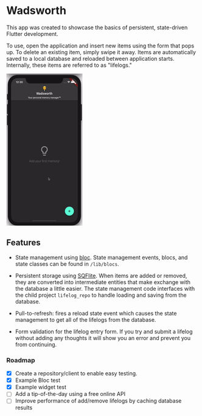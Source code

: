# Wadsworth

This app was created to showcase the basics of persistent, state-driven Flutter development.

To use, open the application and insert new items using the form that pops up. To delete an existing item, simply swipe it away. Items are automatically saved to a local database and reloaded between application starts. Internally, these items are referred to as "lifelogs."

![Demo Animation](demo.gif)

## Features

- State management using [bloc](https://bloclibrary.dev). State management events, blocs, and state classes can be found in `/lib/blocs`.

- Persistent storage using [SQFlite](https://pub.dev/packages/sqflite). When items are added or removed, they are converted into intermediate entities that make exchange with the database a little easier. The state management code interfaces with the child project `lifelog_repo` to handle loading and saving from the database.

- Pull-to-refresh: fires a reload state event which causes the state management to get all of the lifelogs from the database.

- Form validation for the lifelog entry form. If you try and submit a lifelog without adding any thoughts it will show you an error and prevent you from continuing.

### Roadmap

- [x] Create a repository/client to enable easy testing.
- [X] Example Bloc test
- [x] Example widget test
- [ ] Add a tip-of-the-day using a free online API
- [ ] Improve performance of add/remove lifelogs by caching database results